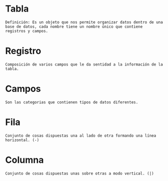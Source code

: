 # Tabla

```
Definición: Es un objeto que nos permite organizar datos dentro de una base de datos, cada nombre tiene un nombre único que contiene registros y campos.
```

# Registro

```
Composición de varios campos que le da sentidad a la información de la tabla.
```

# Campos

```
Son las categorias que contienen tipos de datos diferentes. 
```

# Fila

```
Conjunto de cosas dispuestas una al lado de otra formando una línea horizontal. (-)
```

# Columna
```
Conjunto de cosas dispuestas unas sobre otras a modo vertical. (|)
```





